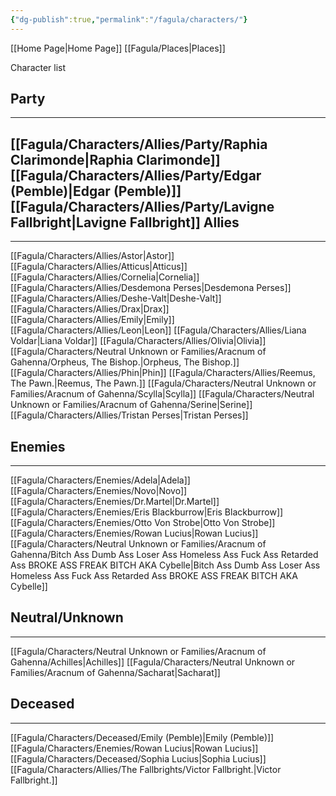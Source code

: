 ```yaml
---
{"dg-publish":true,"permalink":"/fagula/characters/"}
---
```


[[Home Page\|Home Page]]
[[Fagula/Places\|Places]]

Character list


Party
--
___
[[Fagula/Characters/Allies/Party/Raphia Clarimonde\|Raphia Clarimonde]]
[[Fagula/Characters/Allies/Party/Edgar (Pemble)\|Edgar (Pemble)]]
[[Fagula/Characters/Allies/Party/Lavigne Fallbright\|Lavigne Fallbright]]
Allies
--
__________________
[[Fagula/Characters/Allies/Astor\|Astor]]
[[Fagula/Characters/Allies/Atticus\|Atticus]]
[[Fagula/Characters/Allies/Cornelia\|Cornelia]]
[[Fagula/Characters/Allies/Desdemona Perses\|Desdemona Perses]]
[[Fagula/Characters/Allies/Deshe-Valt\|Deshe-Valt]]
[[Fagula/Characters/Allies/Drax\|Drax]]
[[Fagula/Characters/Allies/Emily\|Emily]]
[[Fagula/Characters/Allies/Leon\|Leon]]
[[Fagula/Characters/Allies/Liana Voldar\|Liana Voldar]]
[[Fagula/Characters/Allies/Olivia\|Olivia]]
[[Fagula/Characters/Neutral Unknown or Families/Aracnum of Gahenna/Orpheus, The Bishop.\|Orpheus, The Bishop.]]
[[Fagula/Characters/Allies/Phin\|Phin]]
[[Fagula/Characters/Allies/Reemus, The Pawn.\|Reemus, The Pawn.]]
[[Fagula/Characters/Neutral Unknown or Families/Aracnum of Gahenna/Scylla\|Scylla]]
[[Fagula/Characters/Neutral Unknown or Families/Aracnum of Gahenna/Serine\|Serine]]
[[Fagula/Characters/Allies/Tristan Perses\|Tristan Perses]]

Enemies
--
___
[[Fagula/Characters/Enemies/Adela\|Adela]]
[[Fagula/Characters/Enemies/Novo\|Novo]]
[[Fagula/Characters/Enemies/Dr.Martel\|Dr.Martel]]
[[Fagula/Characters/Enemies/Eris Blackburrow\|Eris Blackburrow]]
[[Fagula/Characters/Enemies/Otto Von Strobe\|Otto Von Strobe]]
[[Fagula/Characters/Enemies/Rowan Lucius\|Rowan Lucius]]
[[Fagula/Characters/Neutral Unknown or Families/Aracnum of Gahenna/Bitch Ass Dumb Ass Loser Ass Homeless Ass Fuck Ass Retarded Ass BROKE ASS FREAK BITCH AKA Cybelle\|Bitch Ass Dumb Ass Loser Ass Homeless Ass Fuck Ass Retarded Ass BROKE ASS FREAK BITCH AKA Cybelle]]



Neutral/Unknown
--
___
[[Fagula/Characters/Neutral Unknown or Families/Aracnum of Gahenna/Achilles\|Achilles]]
[[Fagula/Characters/Neutral Unknown or Families/Aracnum of Gahenna/Sacharat\|Sacharat]]

Deceased
--
___
[[Fagula/Characters/Deceased/Emily (Pemble)\|Emily (Pemble)]]
[[Fagula/Characters/Enemies/Rowan Lucius\|Rowan Lucius]]
[[Fagula/Characters/Deceased/Sophia Lucius\|Sophia Lucius]]
[[Fagula/Characters/Allies/The Fallbrights/Victor Fallbright.\|Victor Fallbright.]]

